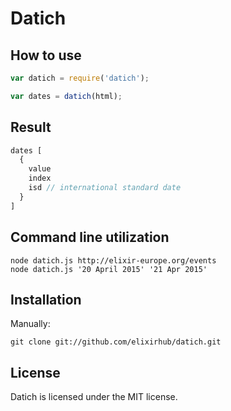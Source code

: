 # Datich


## How to use

```Javascript
var datich = require('datich');

var dates = datich(html);
```


## Result

```Javascript
dates [
  {
    value
    index
    isd // international standard date
  }
]
```


## Command line utilization

```Shell
node datich.js http://elixir-europe.org/events
node datich.js '20 April 2015' '21 Apr 2015'
```


## Installation

Manually:

```Shell
git clone git://github.com/elixirhub/datich.git
```


## License

Datich is licensed under the MIT license.
